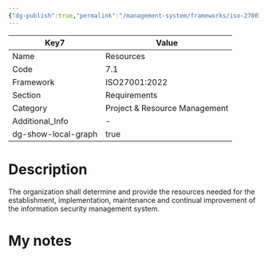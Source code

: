 ```yaml
---
{"dg-publish":true,"permalink":"/management-system/frameworks/iso-27001-2022/iso-27001-2022-7-1/","tags":["requirement"],"dgShowLocalGraph":true,"noteIcon":"1"}
---
```



<div><table class="dataview table-view-table"><thead class="table-view-thead"><tr class="table-view-tr-header"><th class="table-view-th"><span>Key</span><span class="dataview small-text">7</span></th><th class="table-view-th"><span>Value</span></th></tr></thead><tbody class="table-view-tbody"><tr><td><span>Name</span></td><td><span>Resources</span></td></tr><tr><td><span>Code</span></td><td><span>7.1</span></td></tr><tr><td><span>Framework</span></td><td><span>ISO27001:2022</span></td></tr><tr><td><span>Section</span></td><td><span>Requirements</span></td></tr><tr><td><span>Category</span></td><td><span>Project &amp; Resource Management</span></td></tr><tr><td><span>Additional_Info</span></td><td><span>-</span></td></tr><tr><td><span>dg-show-local-graph</span></td><td>true</td></tr></tbody></table></div>

# Description

The organization shall determine and provide the resources needed for the establishment, implementation, maintenance and continual improvement of the information security management system.

# My notes
